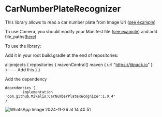 # CarNumberPlateRecognizer
This library allows to read a car number plate from Image Uri ([see example](https://github.com/Mikelis/CarNumberPlateRecognizer/blob/main/app/src/main/java/lv/mikeliskaneps/carnumberplaterecognizer/MainActivity.kt))

To use Camera, you should modify your Manifest file ([see example](https://github.com/Mikelis/CarNumberPlateRecognizer/blob/main/app/src/main/AndroidManifest.xml)) and add file_paths([here](https://github.com/Mikelis/CarNumberPlateRecognizer/blob/main/app/src/main/res/xml/file_paths.xml))

To use the library:

Add it in your root build.gradle at the end of repositories:

allprojects {
 repositories {
    mavenCentral()
    maven { url "https://jitpack.io" }  <--- Add this
 }
}

Add the dependency

	dependencies {
	        implementation 'com.github.Mikelis:CarNumberPlateRecognizer:1.0.4'
	}

![WhatsApp Image 2024-11-26 at 14 40 51](https://github.com/user-attachments/assets/fc4fcdd4-a52a-46f6-b22f-b4047da1c78b)
